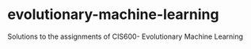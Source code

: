 # evolutionary-machine-learning
Solutions to the assignments of  CIS600- Evolutionary Machine Learning 
